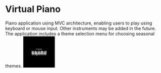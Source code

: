 # Virtual Piano
Piano application using MVC architecture, enabling users to play using keyboard or mouse input. Other instruments may be added in the future. The application includes a theme selection menu for choosing seasonal themes.
<img src="https://github.com/tsewrutt/Virtual-Piano/blob/306197bc9feacc1a38c9dd624a034c46c2c7f325/src/images/piano.jpg" alt="image" width="100" height="100">
